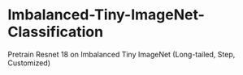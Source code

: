# Imbalanced-Tiny-ImageNet-Classification
Pretrain Resnet 18 on Imbalanced Tiny ImageNet (Long-tailed, Step, Customized)
